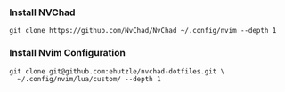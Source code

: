 ### Install NVChad 
`git clone https://github.com/NvChad/NvChad ~/.config/nvim --depth 1`

### Install Nvim Configuration
```
git clone git@github.com:ehutzle/nvchad-dotfiles.git \
  ~/.config/nvim/lua/custom/ --depth 1
```

